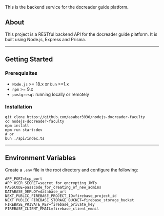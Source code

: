 This is the backend service for the docreader guide platform.

## About

This project is a RESTful backend API for the docreader guide platform.
It is built using Node.js, Express and Prisma.

---

## Getting Started

### Prerequisites

- `Node.js` >= 18.x or `bun` >=1.x
- `npm` >= 9.x
- `postgresql` running locally or remotely

### Installation

```
git clone https://github.com/asaber3030/nodejs-docreader-faculty
cd nodejs-docreader-faculty
npm install
npm run start:dev
# or
bun ./api/index.ts
```

---

## Environment Variables

Create a `.env` file in the root directory and configure the following:

```env
APP_PORT=tcp_port
APP_USER_SECRET=secret_for_encrypting_JWTs
PASSCODE=passcode_for_creating_of_new_admins
DATABASE_DEPLOY=database_url
NEXT_PUBLIC_FIREBASE_PROJECT_ID=firebase_project_id
NEXT_PUBLIC_FIREBASE_STORAGE_BUCKET=firebase_storage_bucket
FIREBASE_PRIVATE_KEY=firebase_private_key
FIREBASE_CLIENT_EMAIL=firebase_client_email
```
